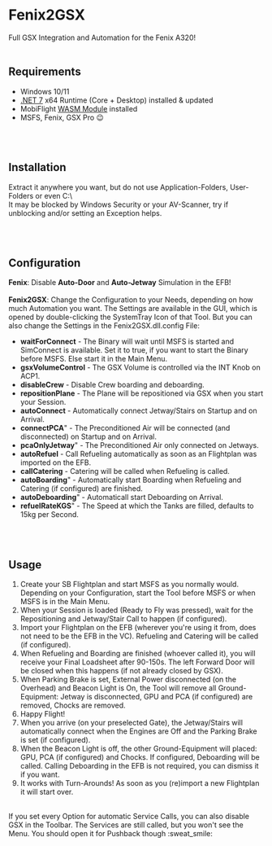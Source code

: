 # Fenix2GSX
Full GSX Integration and Automation for the Fenix A320!
<br/><br/>

## Requirements
- Windows 10/11
- [.NET 7](https://dotnet.microsoft.com/en-us/download/dotnet/7.0) x64 Runtime (Core + Desktop) installed & updated
- MobiFlight [WASM Module](https://github.com/MobiFlight/MobiFlight-WASM-Module/releases) installed
- MSFS, Fenix, GSX Pro :wink:

<br/><br/>
## Installation
Extract it anywhere you want, but do not use Application-Folders, User-Folders or even C:\\ <br/>
It may be blocked by Windows Security or your AV-Scanner, try if unblocking and/or setting an Exception helps.

<br/><br/>
## Configuration
**Fenix**: Disable **Auto-Door** and **Auto-Jetway** Simulation in the EFB!<br/><br/>
**Fenix2GSX**: Change the Configuration to your Needs, depending on how much Automation you want. The Settings are available in the GUI, which is opened by double-clicking the SystemTray Icon of that Tool. But you can also change the Settings in the Fenix2GSX.dll.config File:
* **waitForConnect**		- The Binary will wait until MSFS is started and SimConnect is available. Set it to true, if you want to start the Binary before MSFS. Else start it in the Main Menu.
* **gsxVolumeControl**			- The GSX Volume is controlled via the INT Knob on ACP1.
* **disableCrew**		- Disable Crew boarding and deboarding.
* **repositionPlane**			- The Plane will be repositioned via GSX when you start your Session.
* **autoConnect**		- Automatically connect Jetway/Stairs on Startup and on Arrival.
* **connectPCA**" 		-  The Preconditioned Air will be connected (and disconnected) on Startup and on Arrival.
* **pcaOnlyJetway**" 		-  The Preconditioned Air only connected on Jetways.
* **autoRefuel**		- Call Refueling automatically as soon as an Flightplan was imported on the EFB.
* **callCatering**	- Catering will be called when Refueling is called.
* **autoBoarding**" 		-  Automatically start Boarding when Refueling and Catering (if configured) are finished.
* **autoDeboarding**" 			-  Automaticall start Deboarding on Arrival.
* **refuelRateKGS**" 			-  The Speed at which the Tanks are filled, defaults to 15kg per Second.

<br/><br/>
## Usage
1) Create your SB Flightplan and start MSFS as you normally would. Depending on your Configuration, start the Tool before MSFS or when MSFS is in the Main Menu.
2) When your Session is loaded (Ready to Fly was pressed), wait for the Repositioning and Jetway/Stair Call to happen (if configured).
3) Import your Flightplan on the EFB (wherever you're using it from, does not need to be the EFB in the VC). Refueling and Catering will be called (if configured).
4) When Refueling and Boarding are finished (whoever called it), you will receive your Final Loadsheet after 90-150s. The left Forward Door will be closed when this happens (if not already closed by GSX).
5) When Parking Brake is set, External Power disconnected (on the Overhead) and Beacon Light is On, the Tool will remove all Ground-Equipment: Jetway is disconnected, GPU and PCA (if configured) are removed, Chocks are removed.
6) Happy Flight!
7) When you arrive (on your preselected Gate), the Jetway/Stairs will automatically connect when the Engines are Off and the Parking Brake is set (if configured).
8) When the Beacon Light is off, the other Ground-Equipment will placed: GPU, PCA (if configured) and Chocks. If configured, Deboarding will be called. Calling Deboarding in the EFB is not required, you can dismiss it if you want.
9) It works with Turn-Arounds! As soon as you (re)import a new Flightplan it will start over.
<br/>
If you set every Option for automatic Service Calls, you can also disable GSX in the Toolbar. The Services are still called, but you won't see the Menu. You should open it for Pushback though :sweat_smile:
